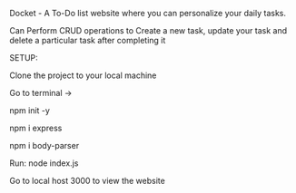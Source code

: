 Docket - A To-Do list website where you can personalize your daily tasks.

Can Perform CRUD operations to Create a new task, update your task and delete a particular task after completing it

SETUP:

Clone the project to your local machine

Go to terminal -> 


npm init -y

npm i express

npm i body-parser

Run:
node index.js


Go to local host 3000 to view the website
